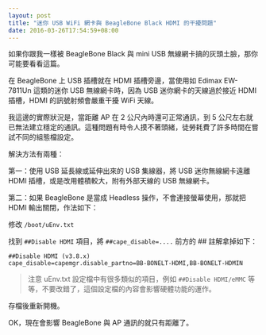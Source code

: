 ```yaml
---
layout: post
title: "迷你 USB WiFi 網卡與 BeagleBone Black HDMI 的干擾問題"
date: 2016-03-26T17:54:59+08:00
---
```


如果你跟我一樣被 BeagleBone Black 與 mini USB 無線網卡搞的灰頭土臉，那你可能要看看這篇。

在 BeagleBone 上 USB 插槽就在 HDMI 插槽旁邊，當使用如 Edimax EW-7811Un 這類的迷你 USB 無線網卡時，因為 USB 迷你網卡的天線過於接近 HDMI 插槽，HDMI 的訊號射頻會嚴重干擾 WiFi 天線。

我這邊的實際狀況是，當距離 AP 在 2 公尺內時還可正常通訊，到 5 公尺左右就已無法建立穩定的通訊。這種問題有時令人摸不著頭緒，徒勞耗費了許多時間在嘗試不同的組態檔設定。

解決方法有兩種：

第一：使用 USB 延長線或延伸出來的 USB 集線器，將 USB 迷你無線網卡遠離 HDMI 插槽，或是改用體積較大，附有外部天線的 USB 無線網卡。

第二：如果 BeagleBone 是當成 Headless 操作，不會連接螢幕使用，那就把 HDMI 輸出關閉，作法如下：

修改 `/boot/uEnv.txt`

找到 `##Disable HDMI` 項目，將 `##cape_disable=....` 前方的 ## 註解拿掉如下：

	##Disable HDMI (v3.8.x)
	cape_disable=capemgr.disable_partno=BB-BONELT-HDMI,BB-BONELT-HDMIN 

>注意 uEnv.txt 設定檔中有很多類似的項目，例如 `##Disable HDMI/eMMC` 等等，不要改錯了，這個設定檔的內容會影響硬體功能的運作。

存檔後重新開機。

OK，現在會影響 BeagleBone 與 AP 通訊的就只有距離了。